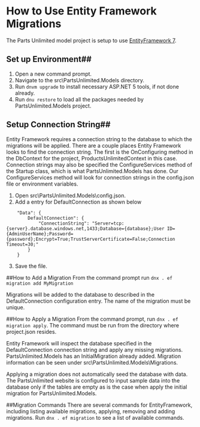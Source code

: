 # How to Use Entity Framework Migrations

The Parts Unlimited model project is setup to use [EntityFramework 7](https://github.com/aspnet/EntityFramework).  

## Set up Environment##
1. Open a new command prompt.
2. Navigate to the src\PartsUnlimited.Models directory.
3. Run `dnvm upgrade` to install necessary ASP.NET 5 tools, if not done already.
4. Run `dnu restore` to load all the packages needed by PartsUnlimited.Models project.

## Setup Connection String##
Entity Framework requires a connection string to the database to which the migrations will be applied.  There are a couple places Entity Framework looks to find the connection string.  The first is the OnConfiguring method in the DbContext for the project, ProductsUnlimitedContext in this case.  Connection strings may also be specified the ConfigureServices method of the Startup class, which is what PartsUnlimited.Models has done.  Our ConfigureServices method will look for connection strings in the config.json file or environment variables.

1. Open src\PartsUnlimited.Models\config.json.
2. Add a entry for DefaultConnection as shown below

```
    "Data": {
        DefaultConnection": {
            "ConnectionString": "Server=tcp:{server}.database.windows.net,1433;Database={database};User ID={AdminUserName};Password={password};Encrypt=True;TrustServerCertificate=False;Connection Timeout=30;"
        }
    }
```

3. Save the file.

##How to Add a Migration
From the command prompt run `dnx . ef migration add MyMigration`

Migrations will be added to the database to described in the DefaultConnection configuration entry.  The name of the migration must  be unique.

##How to Apply a Migration
From the command prompt, run `dnx . ef migration apply`.  The command must be run from the directory where project.json resides.

Entity Framework will inspect the database specified in the DefaultConnection connection string and apply any missing migrations.  PartsUnlimited.Models has an InitialMigration already added.  Migration information can be seen under src\PartsUnlimited.Models\Migrations.

Applying a migration does not automatically seed the database with data.  The PartsUnlimited website is configured to input sample data into the database only if the tables are empty as is the case when apply the initial migration for PartsUnlimited.Models.

##Migration Commands
There are several commands for EntityFramework, including listing available migrations, applying, removing and adding migrations.  Run `dnx . ef migration` to see a list of available commands.
